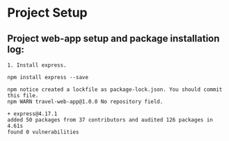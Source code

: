 # Project Setup
## Project web-app setup and package installation log:

	1. Install express.

	npm install express --save

	npm notice created a lockfile as package-lock.json. You should commit this file.
	npm WARN travel-web-app@1.0.0 No repository field.

	+ express@4.17.1
	added 50 packages from 37 contributors and audited 126 packages in 4.61s
	found 0 vulnerabilities
